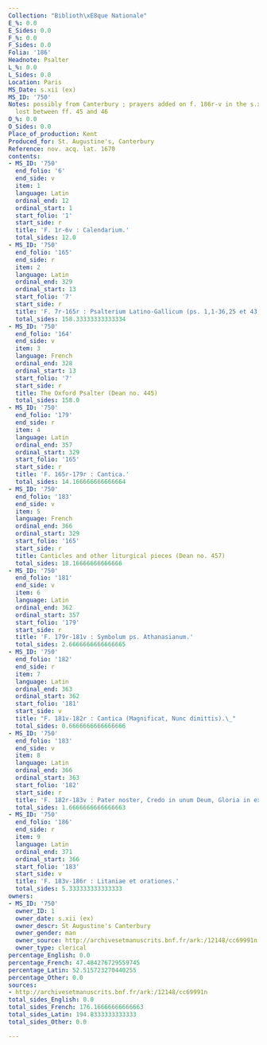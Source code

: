 ```yaml
---
Collection: "Biblioth\xE8que Nationale"
E_%: 0.0
E_Sides: 0.0
F_%: 0.0
F_Sides: 0.0
Folia: '186'
Headnote: Psalter
L_%: 0.0
L_Sides: 0.0
Location: Paris
MS_Date: s.xii (ex)
MS_ID: '750'
Notes: possibly from Canterbury ; prayers added on f. 186r-v in the s.xv; some leaves
  lost between ff. 45 and 46
O_%: 0.0
O_Sides: 0.0
Place_of_production: Kent
Produced_for: St. Augustine's, Canterbury
Reference: nov. acq. lat. 1670
contents:
- MS_ID: '750'
  end_folio: '6'
  end_side: v
  item: 1
  language: Latin
  ordinal_end: 12
  ordinal_start: 1
  start_folio: '1'
  start_side: r
  title: 'F. 1r-6v : Calendarium.'
  total_sides: 12.0
- MS_ID: '750'
  end_folio: '165'
  end_side: r
  item: 2
  language: Latin
  ordinal_end: 329
  ordinal_start: 13
  start_folio: '7'
  start_side: r
  title: 'F. 7r-165r : Psalterium Latino-Gallicum (ps. 1,1-36,25 et 43,22-150,6).'
  total_sides: 158.33333333333334
- MS_ID: '750'
  end_folio: '164'
  end_side: v
  item: 3
  language: French
  ordinal_end: 328
  ordinal_start: 13
  start_folio: '7'
  start_side: r
  title: The Oxford Psalter (Dean no. 445)
  total_sides: 158.0
- MS_ID: '750'
  end_folio: '179'
  end_side: r
  item: 4
  language: Latin
  ordinal_end: 357
  ordinal_start: 329
  start_folio: '165'
  start_side: r
  title: 'F. 165r-179r : Cantica.'
  total_sides: 14.166666666666664
- MS_ID: '750'
  end_folio: '183'
  end_side: v
  item: 5
  language: French
  ordinal_end: 366
  ordinal_start: 329
  start_folio: '165'
  start_side: r
  title: Canticles and other liturgical pieces (Dean no. 457)
  total_sides: 18.16666666666666
- MS_ID: '750'
  end_folio: '181'
  end_side: v
  item: 6
  language: Latin
  ordinal_end: 362
  ordinal_start: 357
  start_folio: '179'
  start_side: r
  title: 'F. 179r-181v : Symbolum ps. Athanasianum.'
  total_sides: 2.6666666666666665
- MS_ID: '750'
  end_folio: '182'
  end_side: r
  item: 7
  language: Latin
  ordinal_end: 363
  ordinal_start: 362
  start_folio: '181'
  start_side: v
  title: "F. 181v-182r : Cantica (Magnificat, Nunc dimittis).\_"
  total_sides: 0.6666666666666666
- MS_ID: '750'
  end_folio: '183'
  end_side: v
  item: 8
  language: Latin
  ordinal_end: 366
  ordinal_start: 363
  start_folio: '182'
  start_side: r
  title: 'F. 182r-183v : Pater noster, Credo in unum Deum, Gloria in excelsis.'
  total_sides: 1.6666666666666663
- MS_ID: '750'
  end_folio: '186'
  end_side: r
  item: 9
  language: Latin
  ordinal_end: 371
  ordinal_start: 366
  start_folio: '183'
  start_side: v
  title: 'F. 183v-186r : Litaniae et orationes.'
  total_sides: 5.333333333333333
owners:
- MS_ID: '750'
  owner_ID: 1
  owner_date: s.xii (ex)
  owner_descr: St Augustine's Canterbury
  owner_gender: man
  owner_source: http://archivesetmanuscrits.bnf.fr/ark:/12148/cc69991n
  owner_type: clerical
percentage_English: 0.0
percentage_French: 47.484276729559745
percentage_Latin: 52.515723270440255
percentage_Other: 0.0
sources:
- http://archivesetmanuscrits.bnf.fr/ark:/12148/cc69991n
total_sides_English: 0.0
total_sides_French: 176.16666666666663
total_sides_Latin: 194.8333333333333
total_sides_Other: 0.0

---
```

